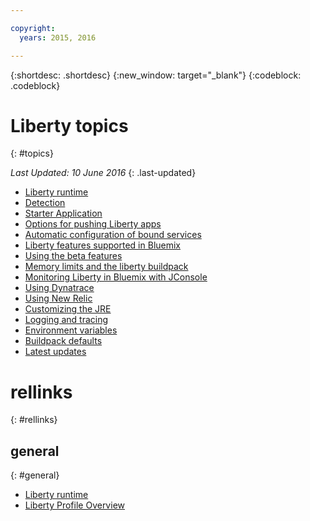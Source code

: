 ```yaml
---

copyright:
  years: 2015, 2016

---
```


{:shortdesc: .shortdesc}
{:new_window: target="_blank"}
{:codeblock: .codeblock}

# Liberty topics
{: #topics}

*Last Updated: 10 June 2016*
{: .last-updated}

* [Liberty runtime](index.html)
* [Detection](index.html#detection)
* [Starter Application](index.html#starter_application)
* [Options for pushing Liberty apps](optionsForPushing.html)
* [Automatic configuration of bound services](autoConfig.html)
* [Liberty features supported in Bluemix](libertyFeatures.html)
* [Using the beta features](usingBetaFeatures.html)
* [Memory limits and the liberty buildpack](memoryLimits.html)
* [Monitoring Liberty in Bluemix with JConsole](jconsole.html)
* [Using Dynatrace](dynatrace.html)
* [Using New Relic](newRelic.html)
* [Customizing the JRE](customizingJRE.html)
* [Logging and tracing](loggingAndTracing.html)
* [Environment variables](environmentVariables.html)
* [Buildpack defaults](buildpackDefaults.html)
* [Latest updates](updates.html)

# rellinks
{: #rellinks}
## general
{: #general}
* [Liberty runtime](index.html)
* [Liberty Profile Overview](http://www-01.ibm.com/support/knowledgecenter/SSAW57_8.5.5/com.ibm.websphere.wlp.nd.doc/ae/cwlp_about.html)
